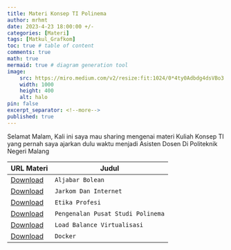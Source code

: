 ```yaml
---
title: Materi Konsep TI Polinema
author: mrhmt
date: 2023-4-23 18:00:00 +/-
categories: [Materi]
tags: [Matkul_Grafkom]
toc: true # table of content
comments: true 
math: true
mermaid: true # diagram generation tool
image:
    src: https://miro.medium.com/v2/resize:fit:1024/0*4ty0Adbdg4dsVBo3.png
    width: 1000 
    height: 400
    alt: halo
pin: false
excerpt_separator: <!--more-->
published: true
---
```


Selamat Malam, Kali ini saya mau sharing mengenai materi Kuliah Konsep TI yang pernah saya ajarkan dulu waktu menjadi Asisten Dosen Di Politeknik Negeri Malang

| URL Materi                                                                                          | Judul     | 
|----------------------------------------------------------------------------------------------------|-----------|
| <a href="https://drive.google.com/file/d/1k-JHR-l5ZfIqd3j1OqvV6AOOqinc-in7/view?usp=sharing" target="_blank">Download</a> | `Aljabar Bolean` |
| <a href="https://drive.google.com/file/d/14tij0kYZ6e0xIfEObJONzFr4afHmYMLQ/view?usp=sharing" target="_blank">Download</a> | `Jarkom Dan Internet`  | 
| <a href="https://drive.google.com/file/d/1k_Jw_8nVf4A8XAZfyaoOt_KKLBoSs4rn/view?usp=sharing" target="_blank">Download</a>| `Etika Profesi`  | 
| <a href="https://drive.google.com/file/d/1f7AuBnLzLh1qsYljGSdPb9oadcyOI138/view" target="_blank">Download</a>| `Pengenalan Pusat Studi Polinema`  | 
| <a href="https://drive.google.com/file/d/1lS3c2t6VYa-BbPw0gzOoDd8BYjowkKM0/view?usp=sharing" target="_blank">Download</a>| `Load Balance Virtualisasi`  |
| <a href="#" target="#">Download</a>        | `Docker`  |  